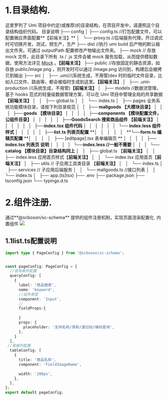 # 1.目录结构.
这里罗列了 Umi 项目中约定(或推荐)的目录结构，在项目开发中，请遵照这个目录结构组织代码。
目录说明
├── config 
│   ├── config.ts //打包配置文件，可以配置微应界面配置**【前端关注】**
│   └── proxy.ts //后端服务代理，开过调式时可切换开发，测试，预生产，生产
├── dist  //执行 umi build 后产物的默认输出文件夹。可通过 outputPath 配置修改产物输出文件夹。
├── mock // 存放 mock 文件，此目录下所有 .ts / .js 文件会被 mock 服务加载，从而提供模拟数据，使用方法详见 [Mock](https://umijs.org/docs/guides/mock) 。**【前端关注】**
├── public //存放固定的静态资源，如存放 public/image.png ，则开发时可以通过 /image.png 访问到，构建后会被拷贝到输出
├── src
│   ├── .umi//(系统生成，不用管)dev 时的临时文件目录，比如入口文件、路由等，都会被临时生成到这里。**【前端关注】**
│   ├── .umi-production //(系统生成，不用管)**【前端关注】**
│   ├── models  //数据流管理，基于 hooks 范式的轻量级数据管理方案，可以在 Umi 项目中管理全局的共享数据 **【前端关注】**
│   │   ├── global.ts
│   │   └── index.ts
│   ├── pages  业务系统功能模块目录，请按下列目录规范
**│   │   ├── mallgoods  【大模块目录】**
**│   │   │    ├── goods  【模块目录】**
**│   │   │    │    ├──components 【模块配置文件，公组件目录】**
**│   │   │    │    │    ├──**GoodsSearch** 搜索商品组件 【前端关注】**
**│   │   │    │    │    │    ├──index.tsx 组件代码**
**│   │   │    │    │    │    └── index.less 组件样式**
**│   │   │    │    │    ├──list.ts 列表页配置**
**│   │   │    │    │    **└──**form.ts 编辑页配置**
**│   │   │    │    ├── [editpage].tsx 表单编辑页  **
**│   │   │    │    ├── index.tsx 列表页  说明**
**│   │   │    │    └──index.less //一般不需要**
**│   │   │    └── catalog  【模块目录】目录结构同上**
│   │   ├── global.ts  【**前端关注】**
│   │   ├── index.less 应用首页样式【**前端关注】**
│   │   └── index.tsx  应用首页【**前端关注】**
│   ├── utils // 子应用工具类目录 【**前端关注】**
│   │   └── index.ts
│   ├── services // 子应用后端服务
│   │   └── mallgoods.ts //接口列表
│   │   └── index.ts
│   ├── app.(ts|tsx)
├── .env
├── package.json
├── tsconfig.json
└── typings.d.ts

# 2.组件注册.
   通过**@scboson/sc-schema** 提供的组件注册机制，实现页面渲染配置化.
   内置组件
![](https://cdn.nlark.com/yuque/0/2023/jpeg/253706/1677752866708-09777117-6d9d-4fd3-8a9b-cf938356deea.jpeg)
## 1.1list.ts配置说明
```typescript
import type { PageConfig } from '@scboson/sc-schema';


const pageConfig: PageConfig = {
  //查询条件配置
  queryConfig: [
    {
      label: '商品搜索',
      name: 'keyword',
      //组件类型
      component: 'Input',
      //
      fieldProps:{
        
      }
      props: {
        placeholder: '支持名称/简称/速记码/编码查询',
      },
    }
  ],
 //表格列配置
  tableConfig: [
    {
      title: '商品名称',
      component: 'FieldImageName',
    
      width: '280px',
    },
  ],
};
export default pageConfig;
```
